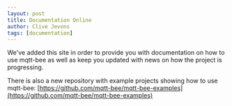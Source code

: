 ```yaml
---
layout: post
title: Documentation Online
author: Clive Jevons
tags: [documentation]
---
```


We've added this site in order to provide you with documentation on how to use mqtt-bee as well as
keep you updated with news on how the project is progressing.

There is also a new repository with example projects showing how to use mqtt-bee:
[https://github.com/mqtt-bee/mqtt-bee-examples](https://github.com/mqtt-bee/mqtt-bee-examples)
